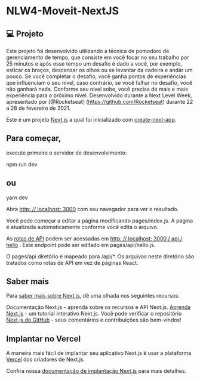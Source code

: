# NLW4-Moveit-NextJS

## 💻 Projeto
Este projeto foi desenvolvido utilizando a técnica de pomodoro de gerenciamento de tempo, que consiste em você focar no seu trabalho por 25 minutos e após esse tempo um desafio é dado a você, por exemplo, esticar os braços, descansar os olhos ou se levantar da cadeira e andar um pouco. Se você completar o desafio, você ganha pontos de experiências que influenciam o seu nível, caso contrário, se você falhar no desafio, você não ganhará nada. Conforme seu nível sobe, você precisa de mais e mais experiência para o próximo nível.
Desenvolvido durante a Next Level Week, apresentado por [@Rocketseat] (https://github.com/Rocketseat) durante 22 a 28 de fevereiro de 2021.

Este é um projeto [Next.js](https://nextjs.org/) a qual foi inicializado com [create-next-app](https://github.com/vercel/next.js/tree/canary/packages/create-next-app).

## Para começar,
execute primeiro o servidor de desenvolvimento:

npm run dev
 ## ou 
yarn dev

Abra [http: // localhost: 3000](http://localhost:3000/) com seu navegador para ver o resultado.

Você pode começar a editar a página modificando pages/index.js. A página é atualizada automaticamente conforme você edita o arquivo.

As [rotas de API](https://nextjs.org/docs/api-routes/introduction) podem ser acessadas em [http: // localhost: 3000 / api / hello]() . Este endpoint pode ser editado em pages/api/hello.js.

O pages/api diretório é mapeado para /api/*. Os arquivos neste diretório são tratados como rotas de API em vez de páginas React.

## Saber mais

Para [saber mais sobre Next.js](https://nextjs.org/docs), dê uma olhada nos seguintes recursos:

Documentação Next.js - aprenda sobre os recursos e API Next.js.
[Aprenda Next.js](https://nextjs.org/learn/basics/create-nextjs-app) - um tutorial interativo Next.js.
Você pode verificar o repositório [Next.js do GitHub](https://github.com/vercel/next.js/) - seus comentários e contribuições são bem-vindos!

## Implantar no Vercel

A maneira mais fácil de implantar seu aplicativo Next.js é usar a plataforma [Vercel](https://vercel.com/new?utm_medium=default-template&filter=next.js&utm_source=create-next-app&utm_campaign=create-next-app-readme) dos criadores de Next.js.

Confira nossa [documentação de implantação Next.js](https://nextjs.org/docs/deployment) para mais detalhes.
